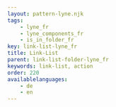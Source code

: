 ```yaml
---
layout: pattern-lyne.njk
tags: 
    - lyne_fr
    - lyne_components_fr
    - is_in_folder_fr
key: link-list-lyne_fr
title: Link-List
parent: link-list-folder-lyne_fr
keywords: link-list, action
order: 220
availablelanguages: 
    - de
    - en
---
```


